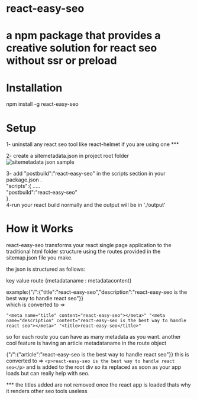 # react-easy-seo

# a npm package that provides a  creative solution for react seo without ssr or preload

# Installation
npm install -g react-easy-seo

# Setup
1- uninstall any react seo tool like react-helmet if you are using one  ***

2- create a sitemetadata.json in project root folder
![sitemetadata json sample]()

3- add "postbuild":"react-easy-seo" in the scripts section in your package.json .  
"scripts":{
    .....   
    "postbuild":"react-easy-seo"   
  }.   
4-run your react build normally and the output will be in './output'

# How it Works 
react-easy-seo transforms your react single page application to the traditional html folder structure using the routes provided in the sitemap.json file you make.

the json is structured as follows:

key     value 
route   {metadataname : metadatacontent}

example:{"/":{"title":"react-easy-seo","description":"react-easy-seo is the best way to handle react seo"}}
<br/>
which is converted to =>

`
"<meta name="title" content="react-easy-seo"></meta>"
"<meta name="description" content="react-easy-seo is the best way to handle react seo"></meta>"
"<title>react-easy-seo</title>"
`

so for each route you can have as many metadata as you want.
another cool feature is having an article metadataname in the route object 

{"/":{"article":"react-easy-seo is the best way to handle react seo"}}
this is converted to => 
`<p>react-easy-seo is the best way to handle react seo</p>`
and is added to the root div so its replaced as soon as your app loads but can really help with seo.



*** the titles added are not removed once the react app is loaded thats why it renders other seo tools useless
